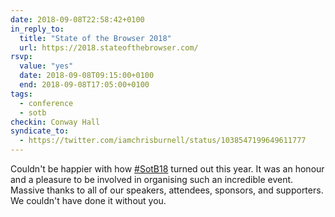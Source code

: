 ```yaml
---
date: 2018-09-08T22:58:42+0100
in_reply_to:
  title: "State of the Browser 2018"
  url: https://2018.stateofthebrowser.com/
rsvp:
  value: "yes"
  date: 2018-09-08T09:15:00+0100
  end: 2018-09-08T17:05:00+0100
tags:
  - conference
  - sotb
checkin: Conway Hall
syndicate_to:
  - https://twitter.com/iamchrisburnell/status/1038547199649611777
---
```


Couldn't be happier with how <a href="https://twitter.com/hashtag/SotB18" rel="external">#SotB18</a> turned out this year. It was an honour and a pleasure to be involved in organising such an incredible event. Massive thanks to all of our speakers, attendees, sponsors, and supporters. We couldn't have done it without you.
